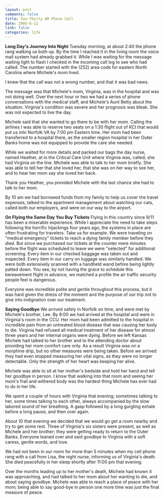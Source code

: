 ```yaml
--- 
layout: post
comments: false
title: Two-Thirty AM Phone Call
date: 2005-6-12
link: false
categories: life
---
```

<b>Long Day's Journey Into Night</b>
Tuesday morning, at about 2:40 the phone rang walking us both up. By the time I reached it in the living room the voice mail system had already grabbed it. While I was waiting for the message waiting light to flash I checked in the incoming call log to see who had called. The number started with the (252) area code for eastern North Carolina where Michele's mom lived.

I knew that the call was not a wrong number, and that it was bad news.

The message was that Michele's mom, Virginia, was in the hospital and was not doing well. Over the next hour or two we had a series of phone conversations with the medical staff, and Michele's Aunt Betty about the situation. Virginia's condition was severe and her prognosis was bleak. She was not expected to live the day.

Michele said that she wanted to go there to be with her mom. Calling the airlines I was able to reserve two seats on a 1:30 flight out of KCI that would put us into Norfolk VA by 7:00 pm Eastern time. Her mom had been transferred to a hospital there, as the smaller region hospital in her Outer Banks home was not equipped to provide the care she needed.

While we waited for more details and packed our bags the day nurse, named Heather, at in the Critical Care Unit where Virginia was, called;  she had Virginia on the line. Michele was able to talk to her mom briefly. She was able to tell her that she loved her, that she was on her way to see her, and to hear her mom say she loved her back.

Thank you Heather, you provided Michele with the last chance she had to talk to her mom.

By 10 am we had borrowed funds from my family to help us cover the travel expenses, talked to the apartment management about watching our cats, called both our employers, and were on our way to the airport.

<b>On Flying the Same Day You Buy Tickets</b>
Flying in this country since 9/11 has been a miserable experience. While I appreciate the need to take steps following the horrific hijackings four years ago, the systems in place are often frustrating for travelers. Take us for example. We were traveling on "medical emergency" tickets to reach a dying family member before they died. But since we purchased our tickets at the counter mere minutes before the flight was scheduled to leave we were "selected" for additional screening. Every item in our checked baggage was taken out and inspected. Every item in our carry on luggage was similarly handled. We were both extensively scanned with a handheld wand before being lightly patted down. You see, by not having the grace to schedule this bereavement flight in advance, we matched a profile the air traffic security people feel is dangerous.

Everyone was incredible polite and gentle throughout this process, but it was hard given the stress of the moment and the purpose of our trip not to give into indignation over our treatment.

<b>Saying Goodbye</b>
We arrived safely in Norfolk on time, and were met by Michele's brother, Lee. By 8:00 we had arrived at the hospital and were in Virginia's room in the CCU. Her mom had been admitted to the hospital in incredible pain from an untreated blood disease that was causing her body to die. Virginia had refused all medical treatment of her disease for almost three years and her internal organs were dying. Before we left Kansas Michele had talked to her brother and to the attending doctor about providing her mom comfort care only. As a result Virginia was on a morphine drip, but no other measures were being taken. Before we arrived they had even stopped measuring her vital signs, as they were no longer detectable. Only the strength of her heart was keeping her alive.

Michele was able to sit at her mother's bedside and hold her hand and tell her goodbye in person. I know that walking into that room and seeing her mom's frail and withered body was the hardest thing Michele has ever had to do in her life.

We spent a couple of hours with Virginia that evening; sometimes talking to her, some times talking to each other, always accompanied by the slow labored sound of her breathing. A gasp followed by a long gurgling exhale before a long pause, and then over again.

About 10 that evening we decided that we would go get a room nearby and try to get some rest. Three of Virginia's six sisters were present, as well as Michele and her brother; they were getting ready to return to the Outer Banks. Everyone leaned over and said goodbye to Virginia with a soft caress, gentle words, and love.

We had not been in our room for more than 5 minutes when my cell phone rang with a call from Lisa, the night nurse, informing us of Virginia's death. She died peacefully in her sleep shortly after 11:00 pm that evening.

Over the months leading up to her mother's death, Michele had known it was approaching, and had talked to her mom about her wanting to die, and about saying goodbye. Michele was able to reach a place of peace with her mom; being able to say good-bye in person one more time was just the final measure of peace.

